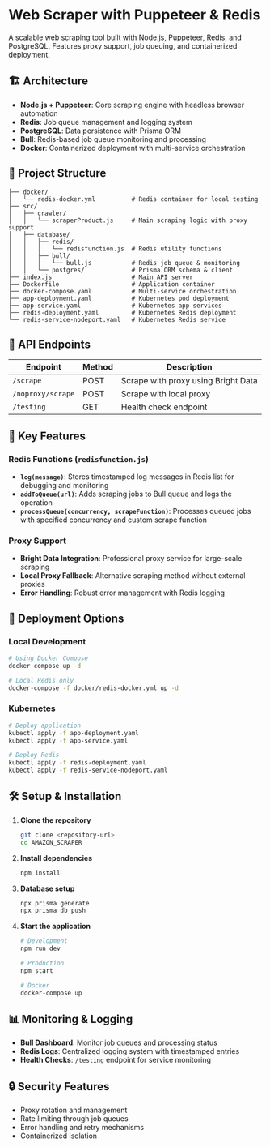 # Web Scraper with Puppeteer & Redis

A scalable web scraping tool built with Node.js, Puppeteer, Redis, and PostgreSQL. Features proxy support, job queuing, and containerized deployment.

## 🏗️ Architecture

- **Node.js + Puppeteer**: Core scraping engine with headless browser automation
- **Redis**: Job queue management and logging system
- **PostgreSQL**: Data persistence with Prisma ORM
- **Bull**: Redis-based job queue monitoring and processing
- **Docker**: Containerized deployment with multi-service orchestration

## 📁 Project Structure

```
├── docker/
│   └── redis-docker.yml          # Redis container for local testing
├── src/
│   ├── crawler/
│   │   └── scraperProduct.js     # Main scraping logic with proxy support
│   ├── database/
│   │   ├── redis/
│   │   │   └── redisfunction.js  # Redis utility functions
│   │   ├── bull/
│   │   │   └── bull.js           # Redis job queue & monitoring
│   │   └── postgres/             # Prisma ORM schema & client
├── index.js                      # Main API server
├── Dockerfile                    # Application container
├── docker-compose.yaml           # Multi-service orchestration
├── app-deployment.yaml           # Kubernetes pod deployment
├── app-service.yaml              # Kubernetes app services
├── redis-deployment.yaml         # Kubernetes Redis deployment
└── redis-service-nodeport.yaml   # Kubernetes Redis service
```

## 🚀 API Endpoints

| Endpoint | Method | Description |
|----------|--------|-------------|
| `/scrape` | POST | Scrape with proxy using Bright Data |
| `/noproxy/scrape` | POST | Scrape with local proxy |
| `/testing` | GET | Health check endpoint |

## 🔧 Key Features

### Redis Functions (`redisfunction.js`)
- **`log(message)`**: Stores timestamped log messages in Redis list for debugging and monitoring
- **`addToQueue(url)`**: Adds scraping jobs to Bull queue and logs the operation
- **`processQueue(concurrency, scrapeFunction)`**: Processes queued jobs with specified concurrency and custom scrape function

### Proxy Support
- **Bright Data Integration**: Professional proxy service for large-scale scraping
- **Local Proxy Fallback**: Alternative scraping method without external proxies
- **Error Handling**: Robust error management with Redis logging

## 🐳 Deployment Options

### Local Development
```bash
# Using Docker Compose
docker-compose up -d

# Local Redis only
docker-compose -f docker/redis-docker.yml up -d
```

### Kubernetes
```bash
# Deploy application
kubectl apply -f app-deployment.yaml
kubectl apply -f app-service.yaml

# Deploy Redis
kubectl apply -f redis-deployment.yaml
kubectl apply -f redis-service-nodeport.yaml
```

## 🛠️ Setup & Installation

1. **Clone the repository**
   ```bash
   git clone <repository-url>
   cd AMAZON_SCRAPER
   ```

2. **Install dependencies**
   ```bash
   npm install
   ```

3. **Database setup**
   ```bash
   npx prisma generate
   npx prisma db push
   ```

5. **Start the application**
   ```bash
   # Development
   npm run dev
   
   # Production
   npm start
   
   # Docker
   docker-compose up
   ```

## 📊 Monitoring & Logging

- **Bull Dashboard**: Monitor job queues and processing status
- **Redis Logs**: Centralized logging system with timestamped entries
- **Health Checks**: `/testing` endpoint for service monitoring

## 🔒 Security Features

- Proxy rotation and management
- Rate limiting through job queues
- Error handling and retry mechanisms
- Containerized isolation